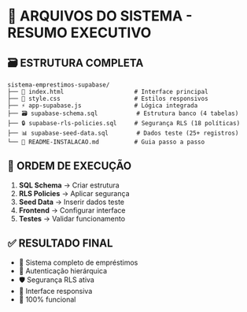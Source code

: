 # 📁 ARQUIVOS DO SISTEMA - RESUMO EXECUTIVO

## 🗃️ ESTRUTURA COMPLETA
```
sistema-emprestimos-supabase/
├── 📄 index.html                    # Interface principal
├── 🎨 style.css                     # Estilos responsivos
├── ⚡ app-supabase.js               # Lógica integrada
├── 🗃️ supabase-schema.sql           # Estrutura banco (4 tabelas)
├── 🔒 supabase-rls-policies.sql     # Segurança RLS (18 políticas)
├── 📊 supabase-seed-data.sql        # Dados teste (25+ registros)
└── 📖 README-INSTALACAO.md          # Guia passo a passo
```

## 🎯 ORDEM DE EXECUÇÃO
1. **SQL Schema** → Criar estrutura
2. **RLS Policies** → Aplicar segurança  
3. **Seed Data** → Inserir dados teste
4. **Frontend** → Configurar interface
5. **Testes** → Validar funcionamento

## ✅ RESULTADO FINAL
- 🏦 Sistema completo de empréstimos
- 🔐 Autenticação hierárquica
- 🛡️ Segurança RLS ativa
- 📱 Interface responsiva
- 🚀 100% funcional
